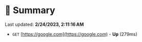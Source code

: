 # 📖 Summary
Last updated: **2/24/2023, 2:11:16 AM**

- `GET` [https://google.com](https://google.com) - **Up** (279ms)
